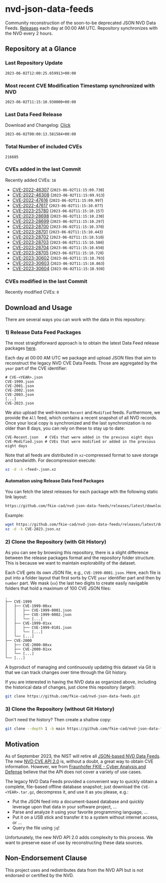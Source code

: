 # nvd-json-data-feeds

Community reconstruction of the soon-to-be deprecated JSON NVD Data Feeds. 
[Releases](https://github.com/fkie-cad/nvd-json-data-feeds/releases/latest) each day at 00:00 AM UTC.
Repository synchronizes with the NVD every 2 hours.

## Repository at a Glance

### Last Repository Update

```plain
2023-06-02T12:00:25.659913+00:00
```

### Most recent CVE Modification Timestamp synchronized with NVD

```plain
2023-06-02T11:15:10.930000+00:00
```

### Last Data Feed Release

Download and Changelog: [Click](https://github.com/fkie-cad/nvd-json-data-feeds/releases/latest)

```plain
2023-06-02T00:00:13.581584+00:00
```

### Total Number of included CVEs

```plain
216685
```

### CVEs added in the last Commit

Recently added CVEs: `16`

* [CVE-2022-46307](CVE-2022/CVE-2022-463xx/CVE-2022-46307.json) (`2023-06-02T11:15:09.730`)
* [CVE-2022-46308](CVE-2022/CVE-2022-463xx/CVE-2022-46308.json) (`2023-06-02T11:15:09.913`)
* [CVE-2022-47616](CVE-2022/CVE-2022-476xx/CVE-2022-47616.json) (`2023-06-02T11:15:09.997`)
* [CVE-2022-47617](CVE-2022/CVE-2022-476xx/CVE-2022-47617.json) (`2023-06-02T11:15:10.077`)
* [CVE-2023-25780](CVE-2023/CVE-2023-257xx/CVE-2023-25780.json) (`2023-06-02T11:15:10.157`)
* [CVE-2023-28698](CVE-2023/CVE-2023-286xx/CVE-2023-28698.json) (`2023-06-02T11:15:10.230`)
* [CVE-2023-28699](CVE-2023/CVE-2023-286xx/CVE-2023-28699.json) (`2023-06-02T11:15:10.297`)
* [CVE-2023-28700](CVE-2023/CVE-2023-287xx/CVE-2023-28700.json) (`2023-06-02T11:15:10.370`)
* [CVE-2023-28701](CVE-2023/CVE-2023-287xx/CVE-2023-28701.json) (`2023-06-02T11:15:10.443`)
* [CVE-2023-28702](CVE-2023/CVE-2023-287xx/CVE-2023-28702.json) (`2023-06-02T11:15:10.510`)
* [CVE-2023-28703](CVE-2023/CVE-2023-287xx/CVE-2023-28703.json) (`2023-06-02T11:15:10.580`)
* [CVE-2023-28704](CVE-2023/CVE-2023-287xx/CVE-2023-28704.json) (`2023-06-02T11:15:10.650`)
* [CVE-2023-28705](CVE-2023/CVE-2023-287xx/CVE-2023-28705.json) (`2023-06-02T11:15:10.720`)
* [CVE-2023-30602](CVE-2023/CVE-2023-306xx/CVE-2023-30602.json) (`2023-06-02T11:15:10.793`)
* [CVE-2023-30603](CVE-2023/CVE-2023-306xx/CVE-2023-30603.json) (`2023-06-02T11:15:10.863`)
* [CVE-2023-30604](CVE-2023/CVE-2023-306xx/CVE-2023-30604.json) (`2023-06-02T11:15:10.930`)


### CVEs modified in the last Commit

Recently modified CVEs: `0`



## Download and Usage

There are several ways you can work with the data in this repository:

### 1) Release Data Feed Packages

The most straightforward approach is to obtain the latest Data Feed release packages [here](https://github.com/fkie-cad/nvd-json-data-feeds/releases/latest).

Each day at 00:00 AM UTC we package and upload JSON files that aim to reconstruct the legacy NVD CVE Data Feeds.
Those are aggregated by the `year` part of the CVE identifier:

```
# CVE-<YEAR>.json
CVE-1999.json
CVE-2001.json
CVE-2002.json
CVE-2003.json
[...]
CVE-2023.json
```

We also upload the well-known `Recent` and `Modified` feeds.
Furthermore, we provide the `All` feed, which contains a recent snapshot of all NVD records.
Once your local copy is synchronized and the last synchronization is no older than 8 days, you can rely on these to stay up to date:

```plain
CVE-Recent.json   # CVEs that were added in the previous eight days
CVE-Modified.json # CVEs that were modified or added in the previous eight days
```

Note that all feeds are distributed in `xz`-compressed format to save storage and bandwidth.
For decompression execute:

```sh
xz -d -k <feed>.json.xz
```


#### Automation using Release Data Feed Packages

You can fetch the latest releases for each package with the following static link layout:

```sh
https://github.com/fkie-cad/nvd-json-data-feeds/releases/latest/download/CVE-<YEAR>.json.xz
```

Example:

```sh
wget https://github.com/fkie-cad/nvd-json-data-feeds/releases/latest/download/CVE-2023.json.xz
xz -d -k CVE-2023.json.xz
```

### 2) Clone the Repository (with Git History)

As you can see by browsing this repository, there is a slight difference between the release packages format and the repository folder structure.
This is because we want to maintain explorability of the dataset.

Each CVE gets its own JSON file, e.g., `CVE-1999-0001.json`.
Here, each file is put into a folder layout that first sorts by CVE `year` identifier part and then by `number` part.
We mask (`xx`) the last two digits to create easily navigable folders that hold a maximum of 100 CVE JSON files:

```plain
.
├── CVE-1999
│   ├── CVE-1999-00xx
│   │   ├── CVE-1999-0001.json
│   │   ├── CVE-1999-0002.json
│   │   └── [...]
│   ├── CVE-1999-01xx
│   │   ├── CVE-1999-0101.json
│   │   └── [...]
│   └── [...]
├── CVE-2000
│   ├── CVE-2000-00xx
│   ├── CVE-2000-01xx
│   └── [...]
└── [...]
```

A byproduct of managing and continuously updating this dataset via Git is that we can track changes over time through the Git history.

If you are interested in having the NVD data as organized above, including the historical data of changes, just clone this repository (large!):

```sh
git clone https://github.com/fkie-cad/nvd-json-data-feeds.git
```

### 3) Clone the Repository (without Git History)

Don't need the history? Then create a shallow copy:

```sh
git clone --depth 1 -b main https://github.com/fkie-cad/nvd-json-data-feeds.git
```

## Motivation

As of September 2023, the NIST will retire all [JSON-based NVD Data Feeds](https://nvd.nist.gov/vuln/data-feeds#divRetirementBanner-1).
The new [NVD CVE API 2.0](https://nvd.nist.gov/developers/vulnerabilities) is, without a doubt, a great way to obtain CVE information.
However, we from [Fraunhofer FKIE - Cyber Analysis and Defense](https://www.fkie.fraunhofer.de/en/departments/cad.html) believe that the API does not cover a variety of use cases.

The legacy NVD Data Feeds provided a convenient way to quickly obtain a complete, file-based offline database snapshot; just download the `CVE-<YEAR>.tar.gz`, decompress it, and use it as you please, e.g.:

* Put the JSON feed into a document-based database and quickly leverage upon that data in your software project, ...
* Parse and analyze it using your favorite programming language, ...
* Put it on a USB stick and transfer it to a system without internet access, or ...
* Query the file using `jq`!

Unfortunately, the new NVD API 2.0 adds complexity to this process.
We want to preserve ease of use by reconstructing these data sources.

## Non-Endorsement Clause

This project uses and redistributes data from the NVD API but is not endorsed or certified by the NVD.